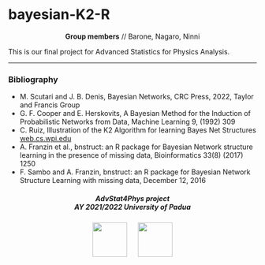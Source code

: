 # bayesian-K2-R

<p align="center"><b>Group members</b> // Barone, Nagaro, Ninni<br>
</p>

This is our final project for Advanced Statistics for Physics Analysis.

***

### Bibliography

- M. Scutari and J. B. Denis, Bayesian Networks, CRC Press, 2022, Taylor and Francis Group
- G. F. Cooper and E. Herskovits, A Bayesian Method for the Induction of Probabilistic Networks from Data, Machine Learning 9, (1992) 309
- C. Ruiz, Illustration of the K2 Algorithm for learning Bayes Net Structures [web.cs.wpi.edu](http://web.cs.wpi.edu/~cs539/s11/Projects/k2_algorithm.pdf)
- A. Franzin et al., bnstruct: an R package for Bayesian Network structure learning in the presence of missing data, Bioinformatics 33(8) (2017) 1250
- F. Sambo and A. Franzin, bnstruct: an R package for Bayesian Network Structure Learning with missing data, December 12, 2016

<h5 align="center">AdvStat4Phys project<br>AY 2021/2022 University of Padua</h5>

<p align="center">
  <img src="https://user-images.githubusercontent.com/62724611/166108149-7629a341-bbca-4a3e-8195-67f469a0cc08.png" alt="" height="70"/>
  &emsp;
  <img src="https://user-images.githubusercontent.com/62724611/166108076-98afe0b7-802c-4970-a2d5-bbb997da759c.png" alt="" height="70"/>
</p>
